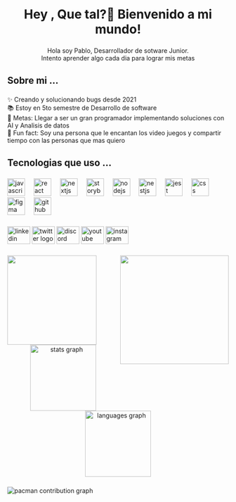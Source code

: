 <h1 align="center">Hey , Que tal?👋 Bienvenido a mi mundo!</h1>

###

<p align="center">Hola soy Pablo, Desarrollador de sotware Junior.<br>Intento aprender algo cada dia para lograr mis metas</p>

###

<h2 align="left">Sobre mi ...</h2>

###

<p align="left">✨ Creando y solucionando bugs desde 2021<br>📚 Estoy en 5to semestre de Desarrollo de software<br>🎯 Metas: Llegar a ser un gran programador implementando soluciones con AI y Analisis de datos<br>🎲 Fun fact: Soy una persona que le encantan los video juegos y compartir tiempo con las personas que mas quiero</p>

###

<h2 align="left">Tecnologias que uso ...</h2>

###

<div align="left">
  <img src="https://cdn.jsdelivr.net/gh/devicons/devicon/icons/javascript/javascript-original.svg" height="40" alt="javascript logo"  />
  <img width="12" />
  <img src="https://cdn.jsdelivr.net/gh/devicons/devicon/icons/react/react-original.svg" height="40" alt="react logo"  />
  <img width="12" />
  <img src="https://cdn.jsdelivr.net/gh/devicons/devicon/icons/nextjs/nextjs-original.svg" height="40" alt="nextjs logo"  />
  <img width="12" />
  <img src="https://cdn.jsdelivr.net/gh/devicons/devicon/icons/storybook/storybook-original.svg" height="40" alt="storybook logo"  />
  <img width="12" />
  <img src="https://cdn.jsdelivr.net/gh/devicons/devicon/icons/nodejs/nodejs-original.svg" height="40" alt="nodejs logo"  />
  <img width="12" />
  <img src="https://cdn.jsdelivr.net/gh/devicons/devicon/icons/nestjs/nestjs-original.svg" height="40" alt="nestjs logo"  />
  <img width="12" />
  <img src="https://cdn.jsdelivr.net/gh/devicons/devicon/icons/jest/jest-plain.svg" height="40" alt="jest logo"  />
  <img width="12" />
  <img src="https://cdn.jsdelivr.net/gh/devicons/devicon/icons/css3/css3-original.svg" height="40" alt="css logo"  />
  <img width="12" />
  <img src="https://cdn.jsdelivr.net/gh/devicons/devicon/icons/figma/figma-original.svg" height="40" alt="figma logo"  />
  <img width="12" />
  <img src="https://cdn.jsdelivr.net/gh/devicons/devicon/icons/github/github-original.svg" height="40" alt="github logo"  />
</div>

###

<div align="left">
  <img src="https://raw.githubusercontent.com/maurodesouza/profile-readme-generator/master/src/assets/icons/social/linkedin/default.svg" width="52" height="40" alt="linkedin logo"  />
  <img src="https://raw.githubusercontent.com/maurodesouza/profile-readme-generator/master/src/assets/icons/social/twitter/default.svg" width="52" height="40" alt="twitter logo"  />
  <img src="https://raw.githubusercontent.com/maurodesouza/profile-readme-generator/master/src/assets/icons/social/discord/default.svg" width="52" height="40" alt="discord logo"  />
  <img src="https://raw.githubusercontent.com/maurodesouza/profile-readme-generator/master/src/assets/icons/social/youtube/default.svg" width="52" height="40" alt="youtube logo"  />
  <img src="https://raw.githubusercontent.com/maurodesouza/profile-readme-generator/master/src/assets/icons/social/instagram/default.svg" width="52" height="40" alt="instagram logo"  />
</div>

###

<img align="right" height="247" src="https://media.giphy.com/media/v1.Y2lkPWVjZjA1ZTQ3NTRhZ2J4N3ZrYW43aWxmM2xoZm12amJyZHozdHZ4bGZ5bDJsdWY2bSZlcD12MV9naWZzX3NlYXJjaCZjdD1n/3oKIPn3b0I6yEwk8VO/giphy.gif"  />

###

<img align="left" height="203" src="https://media.giphy.com/media/v1.Y2lkPWVjZjA1ZTQ3NTRhZ2J4N3ZrYW43aWxmM2xoZm12amJyZHozdHZ4bGZ5bDJsdWY2bSZlcD12MV9naWZzX3NlYXJjaCZjdD1n/jUZmz3kAiAuLC/giphy.gif"  />

###

<div align="center">
  <img src="https://github-readme-stats.vercel.app/api?username=PabloPalomares13&hide_title=false&hide_rank=false&show_icons=true&include_all_commits=true&count_private=true&disable_animations=false&theme=dracula&locale=en&hide_border=false&order=1" height="150" alt="stats graph"  />
  <img src="https://github-readme-stats.vercel.app/api/top-langs?username=PabloPalomares13&locale=en&hide_title=false&layout=compact&card_width=320&langs_count=5&theme=dracula&hide_border=false&order=2" height="150" alt="languages graph"  />
</div>

###

<picture>
  <source media="(prefers-color-scheme: dark)" srcset="https://raw.githubusercontent.com/PabloPalomares13/PabloPalomares13/output/pacman-contribution-graph-dark.svg">
  <source media="(prefers-color-scheme: light)" srcset="https://raw.githubusercontent.com/PabloPalomares13/PabloPalomares13/output/pacman-contribution-graph.svg">
  <img alt="pacman contribution graph" src="https://raw.githubusercontent.com/PabloPalomares13/PabloPalomares13/output/pacman-contribution-graph.svg">
</picture>

###
